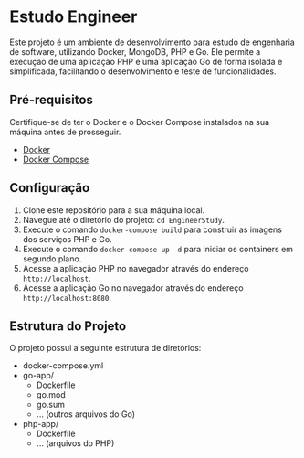 # Estudo Engineer

Este projeto é um ambiente de desenvolvimento para estudo de engenharia de software, utilizando Docker, MongoDB, PHP e Go. Ele permite a execução de uma aplicação PHP e uma aplicação Go de forma isolada e simplificada, facilitando o desenvolvimento e teste de funcionalidades.

## Pré-requisitos

Certifique-se de ter o Docker e o Docker Compose instalados na sua máquina antes de prosseguir.

- [Docker](https://docs.docker.com/get-docker/)
- [Docker Compose](https://docs.docker.com/compose/install/)

## Configuração

1. Clone este repositório para a sua máquina local.
2. Navegue até o diretório do projeto: `cd EngineerStudy`.
3. Execute o comando `docker-compose build` para construir as imagens dos serviços PHP e Go.
4. Execute o comando `docker-compose up -d` para iniciar os containers em segundo plano.
5. Acesse a aplicação PHP no navegador através do endereço `http://localhost`.
6. Acesse a aplicação Go no navegador através do endereço `http://localhost:8080`.

## Estrutura do Projeto

O projeto possui a seguinte estrutura de diretórios:

- docker-compose.yml
- go-app/
  - Dockerfile
  - go.mod
  - go.sum
  - ... (outros arquivos do Go)
- php-app/
  - Dockerfile
  - ... (arquivos do PHP)
